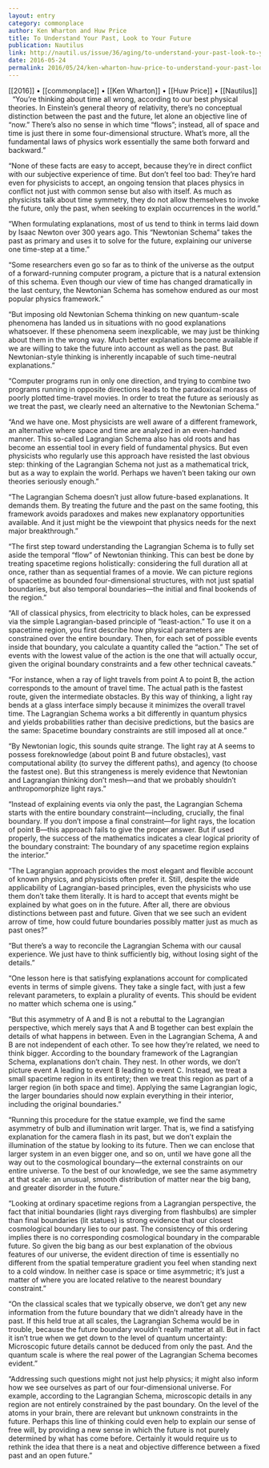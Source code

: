 ```yaml
---
layout: entry
category: commonplace
author: Ken Wharton and Huw Price
title: To Understand Your Past, Look to Your Future
publication: Nautilus
link: http://nautil.us/issue/36/aging/to-understand-your-past-look-to-your-future
date: 2016-05-24
permalink: 2016/05/24/ken-wharton-huw-price-to-understand-your-past-look-to-your-future
---
```


[[2016]] • [[commonplace]] • [[Ken Wharton]] • [[Huw Price]] • [[Nautilus]]
 
“You’re thinking about time all wrong, according to our best physical theories. In Einstein’s general theory of relativity, there’s no conceptual distinction between the past and the future, let alone an objective line of “now.” There’s also no sense in which time “flows”; instead, all of space and time is just there in some four-dimensional structure. What’s more, all the fundamental laws of physics work essentially the same both forward and backward.”

“None of these facts are easy to accept, because they’re in direct conflict with our subjective experience of time. But don’t feel too bad: They’re hard even for physicists to accept, an ongoing tension that places physics in conflict not just with common sense but also with itself. As much as physicists talk about time symmetry, they do not allow themselves to invoke the future, only the past, when seeking to explain occurrences in the world.”

“When formulating explanations, most of us tend to think in terms laid down by Isaac Newton over 300 years ago. This “Newtonian Schema” takes the past as primary and uses it to solve for the future, explaining our universe one time-step at a time.”

“Some researchers even go so far as to think of the universe as the output of a forward-running computer program, a picture that is a natural extension of this schema. Even though our view of time has changed dramatically in the last century, the Newtonian Schema has somehow endured as our most popular physics framework.”

“But imposing old Newtonian Schema thinking on new quantum-scale phenomena has landed us in situations with no good explanations whatsoever. If these phenomena seem inexplicable, we may just be thinking about them in the wrong way. Much better explanations become available if we are willing to take the future into account as well as the past. But Newtonian-style thinking is inherently incapable of such time-neutral explanations.”

“Computer programs run in only one direction, and trying to combine two programs running in opposite directions leads to the paradoxical morass of poorly plotted time-travel movies. In order to treat the future as seriously as we treat the past, we clearly need an alternative to the Newtonian Schema.”

“And we have one. Most physicists are well aware of a different framework, an alternative where space and time are analyzed in an even-handed manner. This so-called Lagrangian Schema also has old roots and has become an essential tool in every field of fundamental physics. But even physicists who regularly use this approach have resisted the last obvious step: thinking of the Lagrangian Schema not just as a mathematical trick, but as a way to explain the world. Perhaps we haven’t been taking our own theories seriously enough.”

“The Lagrangian Schema doesn’t just allow future-based explanations. It demands them. By treating the future and the past on the same footing, this framework avoids paradoxes and makes new explanatory opportunities available. And it just might be the viewpoint that physics needs for the next major breakthrough.”

“The first step toward understanding the Lagrangian Schema is to fully set aside the temporal “flow” of Newtonian thinking. This can best be done by treating spacetime regions holistically: considering the full duration all at once, rather than as sequential frames of a movie. We can picture regions of spacetime as bounded four-dimensional structures, with not just spatial boundaries, but also temporal boundaries—the initial and final bookends of the region.”

“All of classical physics, from electricity to black holes, can be expressed via the simple Lagrangian-based principle of “least-action.” To use it on a spacetime region, you first describe how physical parameters are constrained over the entire boundary. Then, for each set of possible events inside that boundary, you calculate a quantity called the “action.” The set of events with the lowest value of the action is the one that will actually occur, given the original boundary constraints and a few other technical caveats.”

“For instance, when a ray of light travels from point A to point B, the action corresponds to the amount of travel time. The actual path is the fastest route, given the intermediate obstacles. By this way of thinking, a light ray bends at a glass interface simply because it minimizes the overall travel time. The Lagrangian Schema works a bit differently in quantum physics and yields probabilities rather than decisive predictions, but the basics are the same: Spacetime boundary constraints are still imposed all at once.”

“By Newtonian logic, this sounds quite strange. The light ray at A seems to possess foreknowledge (about point B and future obstacles), vast computational ability (to survey the different paths), and agency (to choose the fastest one). But this strangeness is merely evidence that Newtonian and Lagrangian thinking don’t mesh—and that we probably shouldn’t anthropomorphize light rays.”

“Instead of explaining events via only the past, the Lagrangian Schema starts with the entire boundary constraint—including, crucially, the final boundary. If you don’t impose a final constraint—for light rays, the location of point B—this approach fails to give the proper answer. But if used properly, the success of the mathematics indicates a clear logical priority of the boundary constraint: The boundary of any spacetime region explains the interior.”

“The Lagrangian approach provides the most elegant and flexible account of known physics, and physicists often prefer it. Still, despite the wide applicability of Lagrangian-based principles, even the physicists who use them don’t take them literally. It is hard to accept that events might be explained by what goes on in the future. After all, there are obvious distinctions between past and future. Given that we see such an evident arrow of time, how could future boundaries possibly matter just as much as past ones?”

“But there’s a way to reconcile the Lagrangian Schema with our causal experience. We just have to think sufficiently big, without losing sight of the details.”

“One lesson here is that satisfying explanations account for complicated events in terms of simple givens. They take a single fact, with just a few relevant parameters, to explain a plurality of events. This should be evident no matter which schema one is using.”

“But this asymmetry of A and B is not a rebuttal to the Lagrangian perspective, which merely says that A and B together can best explain the details of what happens in between. Even in the Lagrangian Schema, A and B are not independent of each other. To see how they’re related, we need to think bigger. According to the boundary framework of the Lagrangian Schema, explanations don’t chain. They nest. In other words, we don’t picture event A leading to event B leading to event C. Instead, we treat a small spacetime region in its entirety; then we treat this region as part of a larger region (in both space and time). Applying the same Lagrangian logic, the larger boundaries should now explain everything in their interior, including the original boundaries.”

“Running this procedure for the statue example, we find the same asymmetry of bulb and illumination writ larger. That is, we find a satisfying explanation for the camera flash in its past, but we don’t explain the illumination of the statue by looking to its future. Then we can enclose that larger system in an even bigger one, and so on, until we have gone all the way out to the cosmological boundary—the external constraints on our entire universe. To the best of our knowledge, we see the same asymmetry at that scale: an unusual, smooth distribution of matter near the big bang, and greater disorder in the future.”

“Looking at ordinary spacetime regions from a Lagrangian perspective, the fact that initial boundaries (light rays diverging from flashbulbs) are simpler than final boundaries (lit statues) is strong evidence that our closest cosmological boundary lies to our past. The consistency of this ordering implies there is no corresponding cosmological boundary in the comparable future. So given the big bang as our best explanation of the obvious features of our universe, the evident direction of time is essentially no different from the spatial temperature gradient you feel when standing next to a cold window. In neither case is space or time asymmetric; it’s just a matter of where you are located relative to the nearest boundary constraint.”

“On the classical scales that we typically observe, we don’t get any new information from the future boundary that we didn’t already have in the past. If this held true at all scales, the Lagrangian Schema would be in trouble, because the future boundary wouldn’t really matter at all. But in fact it isn’t true when we get down to the level of quantum uncertainty: Microscopic future details cannot be deduced from only the past. And the quantum scale is where the real power of the Lagrangian Schema becomes evident.”

“Addressing such questions might not just help physics; it might also inform how we see ourselves as part of our four-dimensional universe. For example, according to the Lagrangian Schema, microscopic details in any region are not entirely constrained by the past boundary. On the level of the atoms in your brain, there are relevant but unknown constraints in the future. Perhaps this line of thinking could even help to explain our sense of free will, by providing a new sense in which the future is not purely determined by what has come before. Certainly it would require us to rethink the idea that there is a neat and objective difference between a fixed past and an open future.”
